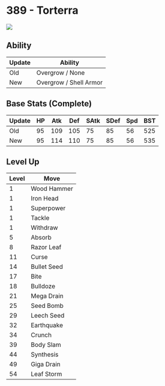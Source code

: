 # 389 - Torterra
![][389]

## Ability

Update | Ability
---    | ---
Old    | Overgrow / None
New    | Overgrow / Shell Armor

## Base Stats (Complete)

Update | HP | Atk | Def | SAtk | SDef | Spd | BST
---    | ---| --- | --- | ---  | ---  | --- | ---
Old    | 95 |  109 |  105 |  75  |  85  |  56  |  525
New    | 95 |  114 |  110 |  75  |  85  |  56  |  535

## Level Up

Level | Move
---   | ---
  1   | Wood Hammer
  1   | Iron Head
  1   | Superpower
  1   | Tackle
  1   | Withdraw
  5   | Absorb
  8   | Razor Leaf
 11   | Curse
 14   | Bullet Seed
 17   | Bite
 18   | Bulldoze
 21   | Mega Drain
 25   | Seed Bomb
 29   | Leech Seed
 32   | Earthquake
 34   | Crunch
 39   | Body Slam
 44   | Synthesis
 49   | Giga Drain
 54   | Leaf Storm



[389]: ../img/pokemon/389.png

